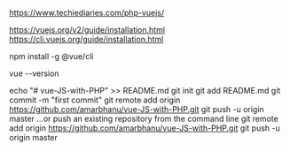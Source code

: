 https://www.techiediaries.com/php-vuejs/

https://vuejs.org/v2/guide/installation.html
https://cli.vuejs.org/guide/installation.html

npm install -g @vue/cli

vue --version











echo "# vue-JS-with-PHP" >> README.md
git init
git add README.md
git commit -m "first commit"
git remote add origin https://github.com/amarbhanu/vue-JS-with-PHP.git
git push -u origin master
…or push an existing repository from the command line
git remote add origin https://github.com/amarbhanu/vue-JS-with-PHP.git
git push -u origin master
